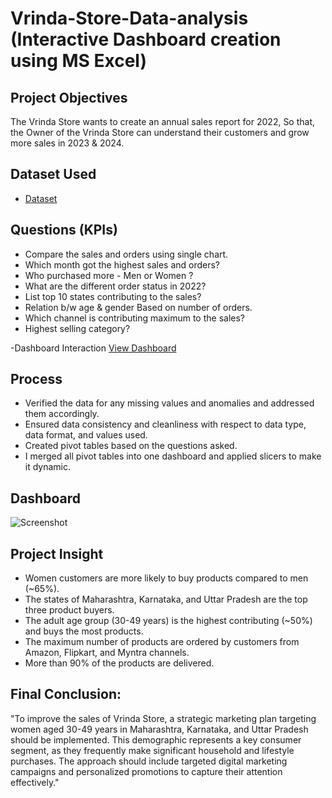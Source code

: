 # Vrinda-Store-Data-analysis (Interactive Dashboard creation using MS Excel)
## Project Objectives
The Vrinda Store wants to create an annual sales report for 2022, So that, the Owner of the Vrinda Store can understand their customers and grow more sales in 2023 & 2024.

## Dataset Used
- <a href="https://github.com/JaveedBari/Data-Analysis-Dashboard/blob/main/Vrinda%20Store%20Data%20Analysis.xlsx">Dataset</a>

## Questions (KPIs)
-	Compare the sales and orders using single chart.
-	Which month got the highest sales and orders?
- Who purchased more - Men or Women ?
-	What are the different order status in 2022?
-	List top 10 states contributing to the sales?
-	Relation b/w age & gender Based on number of orders.
-	Which channel is contributing maximum to the sales?
-	Highest selling category?

-Dashboard Interaction <a href=”https://github.com/ritikbh193/Data-Analysis-Dashboard/blob/main/Screenshot%20(495).png”>View Dashboard</a>

## Process
- Verified the data for any missing values and anomalies and addressed them accordingly.
- Ensured data consistency and cleanliness with respect to data type, data format, and values used.
- Created pivot tables based on the questions asked.
- I merged all pivot tables into one dashboard and applied slicers to make it dynamic.

## Dashboard
  ![Screenshot](https://github.com/user-attachments/assets/7b61e142-b50d-486f-b250-a70632a5f894)

## Project Insight
- Women customers are more likely to buy products compared to men (~65%).
- The states of Maharashtra, Karnataka, and Uttar Pradesh are the top three product buyers.
- The adult age group (30-49 years) is the highest contributing (~50%) and buys the most products.
- The maximum number of products are ordered by customers from Amazon, Flipkart, and Myntra channels.
- More than 90% of the products are delivered.

## Final Conclusion:
"To improve the sales of Vrinda Store, a strategic marketing plan targeting women aged 30-49 years in Maharashtra, Karnataka, and Uttar Pradesh should be implemented. This demographic represents a key consumer segment, as they frequently make significant household and lifestyle purchases. The approach should include targeted digital marketing campaigns and personalized promotions to capture their attention effectively."


